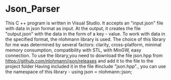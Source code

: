 # Json_Parser
This C ++ program is written in Visual Studio. It accepts an "input.json" file with data in json format as input. At the output, it creates the file "output.json"
with the data in the form of a key - value. 
To work with data in the specified format, the nlohmann library is used. 
The choice of this library for me was determined by several factors: clarity, cross-platform, minimal memory consumption, compatibility with STL, with MinGW, easy connection. 
To use the library,you need to download the file json.hpp from https://github.com/nlohmann/json/releases and add it to the file to the project folder 
Having included it in the file #include "json.hpp"., you can use the namespace of this library - using json = nlohmann::json;
